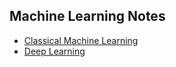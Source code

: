 ## Machine Learning Notes

- [Classical Machine Learning](https://github.com/pfrcks/machine-learning/blob/master/Machine%20Learning.md)
- [Deep Learning](https://github.com/pfrcks/machine-learning/blob/master/Deep%20Learning.md)
